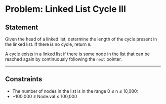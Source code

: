 # Problem: Linked List Cycle III

## Statement

Given the head of a linked list, determine the length of the cycle present in the linked list. If there is no cycle, return `0`.

A cycle exists in a linked list if there is some node in the list that can be reached again by continuously following the `next` pointer.

---

## Constraints

- The number of nodes in the list is in the range 0 ≤ n ≤ 10,000:
- −100,000 ≤ Node.val ≤ 100,000
